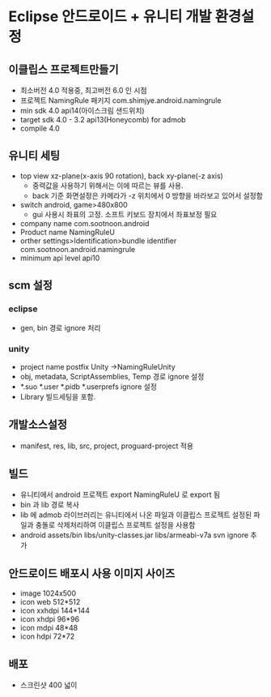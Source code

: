 # Eclipse 안드로이드 + 유니티 개발 환경설정

<!--
description = 조금 오래된 자료
tag = programming, unity, eclipse
-->

## 이클립스 프로젝트만들기

- 최소버전 4.0 적용중, 최고버전 6.0 인 시점
- 프로젝트 NamingRule 패키지 com.shimjye.android.namingrule
- min sdk 4.0 api14(아이스크림 샌드위치)
- target sdk 4.0 - 3.2 api13(Honeycomb) for admob
- compile 4.0

## 유니티 세팅

- top view xz-plane(x-axis 90 rotation), back xy-plane(-z axis)
    * 중력값을 사용하기 위해서는 이에 따르는 뷰를 사용.
    * back 기준 화면설정은 카메라가 -z 위치에서 0 방향을 바라보고 있어서 설정함
- switch android, game>480x800
    * gui 사용시 좌표의 고정. 소프트 키보드 장치에서 좌표보정 필요
- company name com.sootnoon.android
- Product name NamingRuleU
- orther settings>Identification>bundle identifier com.sootnoon.android.namingrule
- minimum api level api10

## scm 설정

### eclipse

- gen, bin 경로 ignore 처리

### unity

- project name postfix Unity ->NamingRuleUnity
- obj, metadata, ScriptAssemblies, Temp 경로 ignore 설정
- *.suo *.user *.pidb *.userprefs ignore 설정
- Library 빌드세팅을 포함.

## 개발소스설정

- manifest, res, lib, src, project, proguard-project 적용

## 빌드

- 유니티에서 android 프로젝트 export NamingRuleU 로 export 됨
- bin 과 lib 경로 복사
- lib 에 admob 라이브러리는 유니티에서 나온 파일과 이클립스 프로젝트 설정된 파일과 충돌로 삭제처리하여 이클립스 프로젝트 설정을 사용함
- android assets/bin libs/unity-classes.jar libs/armeabi-v7a svn ignore 추가

## 안드로이드 배포시 사용 이미지 사이즈

- image 1024x500
- icon web 512*512
- icon xxhdpi 144*144
- icon xhdpi 96*96
- icon mdpi 48*48
- icon hdpi 72*72

## 배포

- 스크린샷 400 넓이
